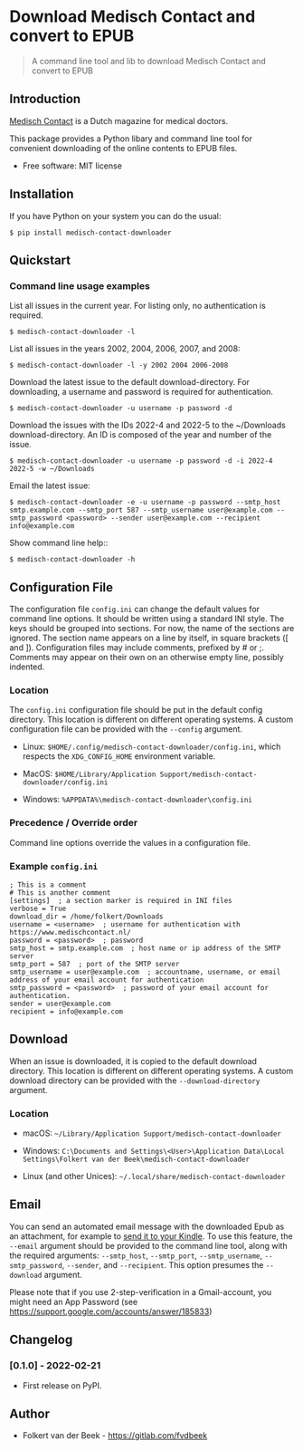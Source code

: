 # Download Medisch Contact and convert to EPUB

> A command line tool and lib to download Medisch Contact and convert to EPUB

## Introduction

[Medisch Contact](https://www.medischcontact.nl/) is a Dutch magazine for medical doctors.

This package provides a Python libary and command line tool for convenient downloading of the online contents to EPUB files.

* Free software: MIT license


## Installation

If you have Python on your system you can do the usual:

    $ pip install medisch-contact-downloader


## Quickstart

### Command line usage examples

List all issues in the current year. For listing only, no authentication is required.

    $ medisch-contact-downloader -l

List all issues in the years 2002, 2004, 2006, 2007, and 2008:

    $ medisch-contact-downloader -l -y 2002 2004 2006-2008

Download the latest issue to the default download-directory. For downloading, a username and password is required for authentication.

    $ medisch-contact-downloader -u username -p password -d


Download the issues with the IDs 2022-4 and 2022-5 to the ~/Downloads download-directory. An ID is composed of the year and number of the issue.

    $ medisch-contact-downloader -u username -p password -d -i 2022-4 2022-5 -w ~/Downloads

Email the latest issue:

    $ medisch-contact-downloader -e -u username -p password --smtp_host smtp.example.com --smtp_port 587 --smtp_username user@example.com --smtp_password <password> --sender user@example.com --recipient info@example.com

Show command line help::

    $ medisch-contact-downloader -h


## Configuration File

The configuration file `config.ini` can change the default values for command line options. It should be written using a standard INI style. The keys should be grouped into sections. For now, the name of the sections are ignored. The section name appears on a line by itself, in square brackets ([ and ]). Configuration files may include comments, prefixed by # or ;. Comments may appear on their own on an otherwise empty line, possibly indented.


### Location

The `config.ini` configuration file should be put in the default config directory. This location is different on different operating systems. A custom configuration file can be provided with the `--config` argument.

* Linux: `$HOME/.config/medisch-contact-downloader/config.ini`, which respects the `XDG_CONFIG_HOME` environment variable.

* MacOS: `$HOME/Library/Application Support/medisch-contact-downloader/config.ini`

* Windows: `%APPDATA%\medisch-contact-downloader\config.ini`


### Precedence / Override order

Command line options override the values in a configuration file.

### Example `config.ini`

```
; This is a comment
# This is another comment
[settings]  ; a section marker is required in INI files
verbose = True
download_dir = /home/folkert/Downloads
username = <username>  ; username for authentication with https://www.medischcontact.nl/
password = <password>  ; password
smtp_host = smtp.example.com  ; host name or ip address of the SMTP server
smtp_port = 587  ; port of the SMTP server
smtp_username = user@example.com  ; accountname, username, or email address of your email account for authentication
smtp_password = <password>  ; password of your email account for authentication.
sender = user@example.com
recipient = info@example.com
```


## Download

When an issue is downloaded, it is copied to the default download directory. This location is different on different operating systems. A custom download directory can be provided with the `--download-directory` argument.

### Location
* macOS: `~/Library/Application Support/medisch-contact-downloader`

* Windows: `C:\Documents and Settings\<User>\Application Data\Local Settings\Folkert van der Beek\medisch-contact-downloader`

* Linux (and other Unices): `~/.local/share/medisch-contact-downloader`


## Email

You can send an automated email message with the downloaded Epub as an attachment, for example to [send it to your Kindle](https://www.amazon.com/gp/sendtokindle/email). To use this feature, the `--email` argument should be provided to the command line tool, along with the required arguments: `--smtp_host`, `--smtp_port`, `--smtp_username`, `--smtp_password`, `--sender`, and `--recipient`. This option presumes the `--download` argument.

Please note that if you use 2-step-verification in a Gmail-account, you might need an App Password (see https://support.google.com/accounts/answer/185833)


## Changelog

### [0.1.0] - 2022-02-21
-  First release on PyPI.


## Author
- Folkert van der Beek - https://gitlab.com/fvdbeek
